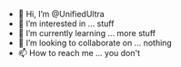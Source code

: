 - 👋 Hi, I’m @UnifiedUltra
- 👀 I’m interested in ... stuff
- 🌱 I’m currently learning ... more stuff
- 💞️ I’m looking to collaborate on ... nothing
- 📫 How to reach me ... you don't

<!---
UnifiedUltra/UnifiedUltra is a ✨ special ✨ repository because its `README.md` (this file) appears on your GitHub profile.
You can click the Preview link to take a look at your changes.
--->
